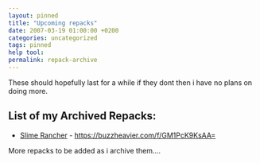 ```yaml
---
layout: pinned
title: "Upcoming repacks"
date: 2007-03-19 01:00:00 +0200
categories: uncategorized
tags: pinned
help tool:                                                                                                   |
permalink: repack-archive
---
```


These should hopefully last for a while if they dont then i have no plans on doing more.

<h2>List of my Archived Repacks:</h2>

- [Slime Rancher](https://comrademedic.github.io/repack/april/2021/04/02/slime-rancher.html) - https://buzzheavier.com/f/GM1PcK9KsAA=


More repacks to be added as i archive them....

